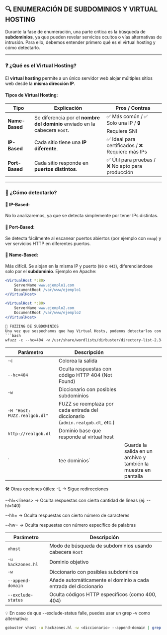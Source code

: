 ## 🔍 ENUMERACIÓN DE SUBDOMINIOS Y VIRTUAL HOSTING

Durante la fase de enumeración, una parte crítica es la búsqueda de **subdominios**, ya que pueden revelar servicios ocultos o vías alternativas de intrusión. Para ello, debemos entender primero qué es el virtual hosting y cómo detectarlo.

---

### ❓ ¿Qué es el Virtual Hosting?

El **virtual hosting** permite a un único servidor web alojar múltiples sitios web desde la **misma dirección IP**.

#### Tipos de Virtual Hosting:

| Tipo                      | Explicación                                                                                   | Pros / Contras                                        |
|--------------------------|-----------------------------------------------------------------------------------------------|-------------------------------------------------------|
| **Name-Based**           | Se diferencia por el **nombre del dominio** enviado en la cabecera `Host`.                   | ✅ Más común / ✅ Solo una IP / 🔒 Requiere SNI        |
| **IP-Based**             | Cada sitio tiene una **IP diferente**.                                                       | ✅ Ideal para certificados / ❌ Requiere más IPs       |
| **Port-Based**           | Cada sitio responde en **puertos distintos**.                                                 | ✅ Útil para pruebas / ❌ No apto para producción      |

---

### 🧠 ¿Cómo detectarlo?

#### 🔎 IP-Based:
No lo analizaremos, ya que se detecta simplemente por tener IPs distintas.

#### 🔎 Port-Based:
Se detecta fácilmente al escanear puertos abiertos (por ejemplo con `nmap`) y ver servicios HTTP en diferentes puertos.

#### 🔎 Name-Based:
Más difícil. Se alojan en la misma IP y puerto (`80` o `443`), diferenciándose solo por el **subdominio**. Ejemplo en Apache:

```apache
<VirtualHost *:80>
    ServerName www.ejemplo1.com
    DocumentRoot /var/www/ejemplo1
</VirtualHost>

<VirtualHost *:80>
    ServerName www.ejemplo2.com
    DocumentRoot /var/www/ejemplo2
</VirtualHost>

🚀 FUZZING DE SUBDOMINIOS
Una vez que sospechamos que hay Virtual Hosts, podemos detectarlos con herramientas de fuzzing de subdominios como wfuzz y gobuster.
```bash
wfuzz -c --hc=404 -w /usr/share/wordlists/dirbuster/directory-list-2.3-medium.txt -H "Host: FUZZ.realgob.dl" http://realgob.dl | tee dominios
```
| Parámetro                    | Descripción                                                                   |                                                                 |
| ---------------------------- | ----------------------------------------------------------------------------- | --------------------------------------------------------------- |
| `-c`                         | Colorea la salida                                                             |                                                                 |
| `--hc=404`                   | Oculta respuestas con código HTTP 404 (Not Found)                             |                                                                 |
| `-w`                         | Diccionario con posibles subdominios                                          |                                                                 |
| `-H "Host: FUZZ.realgob.dl"` | FUZZ se reemplaza por cada entrada del diccionario (`admin.realgob.dl`, etc.) |                                                                 |
| `http://realgob.dl`          | Dominio base que responde al virtual host                                     |                                                                 |
| \`                           | tee dominios\`                                                                | Guarda la salida en un archivo y también la muestra en pantalla |

🛠️ Otras opciones útiles:
-L → Sigue redirecciones

--hl=<líneas> → Oculta respuestas con cierta cantidad de líneas (ej: --hl=140)

--hh=<bytes> → Oculta respuestas con cierto número de caracteres

--hw=<palabras> → Oculta respuestas con número específico de palabras

| Parámetro          | Descripción                                                     |
| ------------------ | --------------------------------------------------------------- |
| `vhost`            | Modo de búsqueda de subdominios usando cabecera `Host`          |
| `-u hackzones.hl`  | Dominio objetivo                                                |
| `-w`               | Diccionario con posibles subdominios                            |
| `--append-domain`  | Añade automáticamente el dominio a cada entrada del diccionario |
| `--exclude-status` | Oculta códigos HTTP específicos (como 400, 404)                 |
💡 En caso de que --exclude-status falle, puedes usar un grep -v como alternativa:
```bash
gobuster vhost -u hackzones.hl -w <diccionario> --append-domain | grep -v "400\|404"
```

